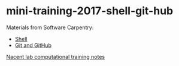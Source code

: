 # mini-training-2017-shell-git-hub

Materials from Software Carpentry:

- [Shell](http://swcarpentry.github.io/shell-novice/)
- [Git and GitHub](http://swcarpentry.github.io/git-novice/)

[Nacent lab computational training notes](https://github.com/mjmlab/training/blob/master/computational-toolbox.md)
